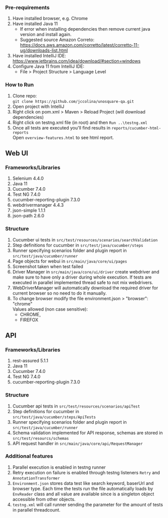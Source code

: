 ### Pre-requirements
1. Have installed browser, e.g. Chrome
2. Have installed Java 11
    * If error when installing dependencies then remove current java version and install again.
    * Suggested source Amazon Correto: https://docs.aws.amazon.com/corretto/latest/corretto-11-ug/downloads-list.html
3. Have installed IntelliJ IDE:  https://www.jetbrains.com/idea/download/#section=windows
4. Configure Java 11 from IntelliJ IDE:
    * File > Project Structure > Language Level  

### How to Run
1. Clone repo:   
```git clone https://github.com/jccolina/unosquare-qa.git```
2. Open project with IntelliJ  
3. Right click on pom.xml > Maven > Reload Project (will download dependencies)
4. Right click on testng.xml file (in root) and then ``Run ..\testng.xml``
5. Once all tests are executed you'll find results in ``reports/cucumber-html-reports``  
Open ``overview-features.html`` to see html report.

## Web UI
### Frameworks/Libraries
1. Selenium  4.4.0
2. Java 11
3. Cucumber 7.4.0
4. Test NG 7.4.0
6. cucumber-reporting-plugin 7.3.0
7. webdrivermanager 4.4.3
8. json-simple 1.1.1
9. json-path 2.6.0

### Structure
1. Cucumber ui tests in ``src/test/resources/scenarios/searchValidation``  
2. Step definitions for cucumber in ``src/test/java/cucumber/steps``  
3. Runner specifying scenarios folder and plugin report in ``src/test/java/cucumber/runner``  
4. Page objects for webui in ``src/main/java/core/ui/pages``  
5. Screenshot taken when test failed  
6. Driver Manager in ``src/main/java/core/ui/driver`` create webdriver and make sure to have only a driver during whole execution. 
If tests are executed in parallel implemented thread safe to not mix webdrivers.
7. WebDriverManager will automatically download the required driver for current browser so no need to do it manually.  
8. To change browser modify the file environment.json > "browser": "chrome"  
   Values allowed (non case sensitive):  
   * CHROME,
   * FIREFOX
    
## API
### Frameworks/Libraries
1. rest-assured 5.1.1
2. Java 11
3. Cucumber 7.4.0
4. Test NG 7.4.0
5. cucumber-reporting-plugin 7.3.0

### Structure
1. Cucumber api tests in ``src/test/resources/scenarios/apiTest``
2. Step definitions for cucumber in ``src/test/java/cucumber/steps/ApiTests``
3. Runner specifying scenarios folder and plugin report in ``src/test/java/cucumber/runner``
4. Schema validation implemented for API response, schemas are stored in ``src/test/resourcs/schemas``
5. API request handler in ``src/main/java/core/api/RequestManager``
### Additional features
1. Parallel execution is enabled in testng runner
2. Retry execution on failure is enabled through testng listeners ``Retry`` and ``AnnotationTransformer``
3. ``Environment.json`` stores data test like search keyword, baserUrl and browser type.
   Each time the tests run the file automatically loads by ``EnvReader`` class and all value are available since is a singleton object accessible from other objects.  
4. ``testng.xml`` will call runner sending the parameter for the amount of tests in parallel threadcount.  